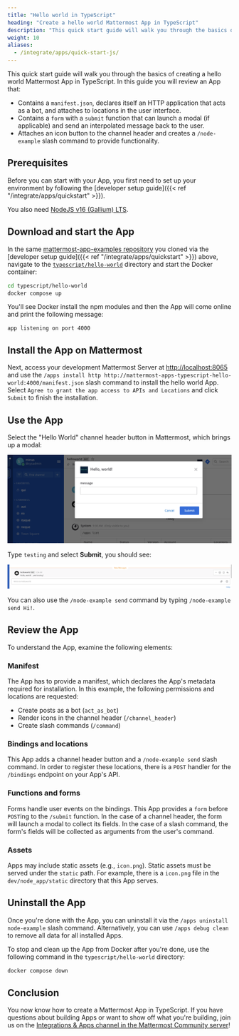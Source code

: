 ```yaml
---
title: "Hello world in TypeScript"
heading: "Create a hello world Mattermost App in TypeScript"
description: "This quick start guide will walk you through the basics of creating a hello world Mattermost App in TypeScript."
weight: 10
aliases:
  - /integrate/apps/quick-start-js/
---
```


This quick start guide will walk you through the basics of creating a hello world Mattermost App in TypeScript. In this guide you will review an App that:

- Contains a `manifest.json`, declares itself an HTTP application that acts as a bot, and attaches to locations in the user interface.
- Contains a `form` with a `submit` function that can launch a modal (if applicable) and send an interpolated message back to the user.
- Attaches an icon button to the channel header and creates a `/node-example` slash command to provide functionality.

## Prerequisites

Before you can start with your App, you first need to set up your environment by following the [developer setup guide]({{< ref "/integrate/apps/quickstart" >}}).

You also need [NodeJS v16 (Gallium) LTS](https://nodejs.org/en/download/).

## Download and start the App

In the same [mattermost-app-examples repository](https://github.com/mattermost/mattermost-app-examples) you cloned via the [developer setup guide]({{< ref "/integrate/apps/quickstart" >}}) above, navigate to the [`typescript/hello-world`](https://github.com/mattermost/mattermost-app-examples/tree/master/typescript/hello-world) directory and start the Docker container:

```sh
cd typescript/hello-world
docker compose up
```

You'll see Docker install the npm modules and then the App will come online and print the following message:

```
app listening on port 4000
```

## Install the App on Mattermost

Next, access your development Mattermost Server at [http://localhost:8065](http://localhost:8065) and use the `/apps install http http://mattermost-apps-typescript-hello-world:4000/manifest.json` slash command to install the hello world App. Select `Agree to grant the app access to APIs and Locations` and click `Submit` to finish the installation.

## Use the App

Select the "Hello World" channel header button in Mattermost, which brings up a modal:

![image](modal.png)

Type `testing` and select **Submit**, you should see:

![image](submit.png)

You can also use the `/node-example send` command by typing `/node-example send Hi!`.

## Review the App

To understand the App, examine the following elements:

### Manifest

The App has to provide a manifest, which declares the App's metadata required for installation. In this example, the following permissions and locations are requested:

- Create posts as a bot (`act_as_bot`)
- Render icons in the channel header (`/channel_header`)
- Create slash commands (`/command`)

### Bindings and locations

This App adds a channel header button and a `/node-example send` slash command. In order to register these locations, there is a `POST` handler for the `/bindings` endpoint on your App's API.

### Functions and forms

Forms handle user events on the bindings. This App provides a `form` before `POST`ing to the `/submit` function. In the case of a channel header, the form will launch a modal to collect its fields. In the case of a slash command, the form's fields will be collected as arguments from the user's command.

### Assets

Apps may include static assets (e.g., `icon.png`). Static assets must be served under the `static` path. For example, there is a `icon.png` file in the `dev/node_app/static` directory that this App serves.

## Uninstall the App

Once you're done with the App, you can uninstall it via the `/apps uninstall node-example` slash command. Alternatively, you can use `/apps debug clean` to remove all data for all installed Apps.

To stop and clean up the App from Docker after you're done, use the following command in the `typescript/hello-world` directory:

```sh
docker compose down
```

## Conclusion

You now know how to create a Mattermost App in TypeScript. If you have questions about building Apps or want to show off what you're building, join us on the [Integrations & Apps channel in the Mattermost Community server](https://community.mattermost.com/core/channels/integrations)!
